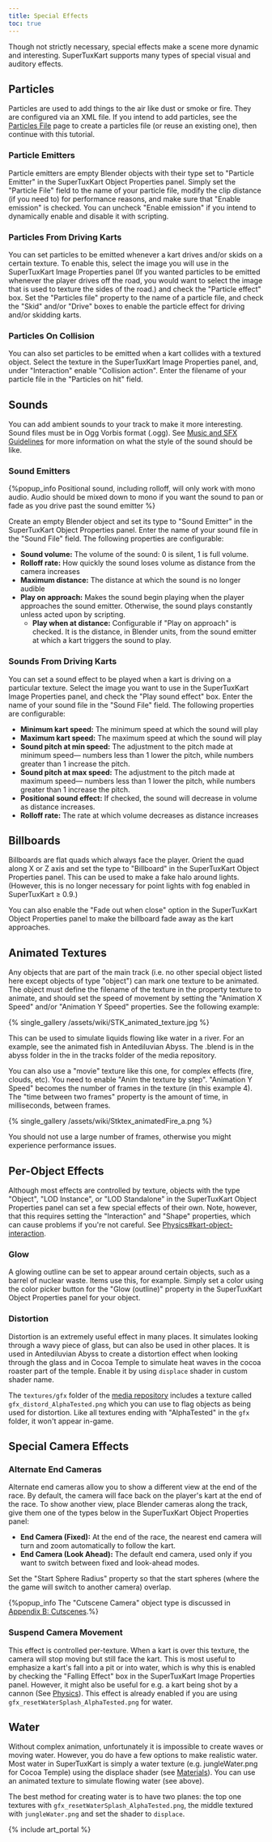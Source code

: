 ```yaml
---
title: Special Effects
toc: true
---
```

Though not strictly necessary, special effects make a scene more dynamic and interesting. SuperTuxKart supports many types of special visual and auditory effects.

## Particles

Particles are used to add things to the air like dust or smoke or fire. They are configured via an XML file. If you intend to add particles, see the [Particles File](Particles_File) page to create a particles file (or reuse an existing one), then continue with this tutorial.

### Particle Emitters

Particle emitters are empty Blender objects with their type set to "Particle Emitter" in the SuperTuxKart Object Properties panel. Simply set the "Particle File" field to the name of your particle file, modify the clip distance (if you need to) for performance reasons, and make sure that "Enable emission" is checked. You can uncheck "Enable emission" if you intend to dynamically enable and disable it with scripting.

### Particles From Driving Karts

You can set particles to be emitted whenever a kart drives and/or skids on a certain texture. To enable this, select the image you will use in the SuperTuxKart Image Properties panel (If you wanted particles to be emitted whenever the player drives off the road, you would want to select the image that is used to texture the sides of the road.) and check the "Particle effect" box. Set the "Particles file" property to the name of a particle file, and check the "Skid" and/or "Drive" boxes to enable the particle effect for driving and/or skidding karts.

### Particles On Collision

You can also set particles to be emitted when a kart collides with a textured object. Select the texture in the SuperTuxKart Image Properties panel, and, under "Interaction" enable "Collision action". Enter the filename of your particle file in the "Particles on hit" field.

## Sounds

You can add ambient sounds to your track to make it more interesting. Sound files must be in Ogg Vorbis format (.ogg). See [Music and SFX Guidelines](Music_and_SFX_Guidelines) for more information on what the style of the sound should be like.

### Sound Emitters

{%popup_info Positional sound, including rolloff, will only work with mono audio. Audio should be mixed down to mono if you want the sound to pan or fade as you drive past the sound emitter %}

Create an empty Blender object and set its type to "Sound Emitter" in the SuperTuxKart Object Properties panel. Enter the name of your sound file in the "Sound File" field. The following properties are configurable:

* **Sound volume:** The volume of the sound: 0 is silent, 1 is full volume.
* **Rolloff rate:** How quickly the sound loses volume as distance from the camera increases
* **Maximum distance:** The distance at which the sound is no longer audible
* **Play on approach:** Makes the sound begin playing when the player approaches the sound emitter. Otherwise, the sound plays constantly unless acted upon by scripting.
    * **Play when at distance:** Configurable if "Play on approach" is checked. It is the distance, in Blender units, from the sound emitter at which a kart triggers the sound to play.

### Sounds From Driving Karts

You can set a sound effect to be played when a kart is driving on a particular texture. Select the image you want to use in the SuperTuxKart Image Properties panel, and check the "Play sound effect" box. Enter the name of your sound file in the "Sound File" field. The following properties are configurable:

* **Minimum kart speed:** The minimum speed at which the sound will play
* **Maximum kart speed:** The maximum speed at which the sound will play
* **Sound pitch at min speed:** The adjustment to the pitch made at minimum speed— numbers less than 1 lower the pitch, while numbers greater than 1 increase the pitch.
* **Sound pitch at max speed:** The adjustment to the pitch made at maximum speed— numbers less than 1 lower the pitch, while numbers greater than 1 increase the pitch.
* **Positional sound effect:** If checked, the sound will decrease in volume as distance increases.
* **Rolloff rate:** The rate at which volume decreases as distance increases

## Billboards

Billboards are flat quads which always face the player. Orient the quad along X or Z axis and set the type to "Billboard" in the SuperTuxKart Object Properties panel. This can be used to make a fake halo around lights. (However, this is no longer necessary for point lights with fog enabled in SuperTuxKart ≥ 0.9.)

You can also enable the "Fade out when close" option in the SuperTuxKart Object Properties panel to make the billboard fade away as the kart approaches.

## Animated Textures

Any objects that are part of the main track (i.e. no other special object listed here except objects of type "object") can mark one texture to be animated. The object must define the filename of the texture in the property texture to animate, and should set the speed of movement by setting the "Animation X Speed" and/or "Animation Y Speed" properties. See the following example:

{% single_gallery /assets/wiki/STK_animated_texture.jpg %}

This can be used to simulate liquids flowing like water in a river. For an example, see the animated fish in Antediluvian Abyss. The .blend is in the abyss folder in the in the tracks folder of the media repository.

You can also use a "movie" texture like this one, for complex effects (fire, clouds, etc). You need to enable "Anim the texture by step". "Animation Y Speed" becomes the number of frames in the texture (in this example 4). The "time between two frames" property is the amount of time, in milliseconds, between frames.

{% single_gallery /assets/wiki/Stktex_animatedFire_a.png %}

You should not use a large number of frames, otherwise you might experience performance issues.

## Per-Object Effects

Although most effects are controlled by texture, objects with the type "Object", "LOD Instance", or "LOD Standalone" in the SuperTuxKart Object Properties panel can set a few special effects of their own. Note, however, that this requires setting the "Interaction" and "Shape" properties, which can cause problems if you're not careful. See [Physics\#kart-object-interaction](Physics#kart-object-interaction).

### Glow

A glowing outline can be set to appear around certain objects, such as a barrel of nuclear waste. Items use this, for example. Simply set a color using the color picker button for the "Glow (outline)" property in the SuperTuxKart Object Properties panel for your object.

### Distortion

Distortion is an extremely useful effect in many places. It simulates looking through a wavy piece of glass, but can also be used in other places. It is used in Antediluvian Abyss to create a distortion effect when looking through the glass and in Cocoa Temple to simulate heat waves in the cocoa roaster part of the temple. Enable it by using `displace` shader in custom shader name.

The `textures/gfx` folder of the [media repository](Media_Repo) includes a texture called `gfx_distord_AlphaTested.png` which you can use to flag objects as being used for distortion. Like all textures ending with "AlphaTested" in the `gfx` folder, it won't appear in-game.

## Special Camera Effects

### Alternate End Cameras

Alternate end cameras allow you to show a different view at the end of the race. By default, the camera will face back on the player's kart at the end of the race. To show another view, place Blender cameras along the track, give them one of the types below in the SuperTuxKart Object Properties panel:

* **End Camera (Fixed):** At the end of the race, the nearest end camera will turn and zoom automatically to follow the kart.
* **End Camera (Look Ahead):** The default end camera, used only if you want to switch between fixed and look-ahead modes.

Set the "Start Sphere Radius" property so that the start spheres (where the the game will switch to another camera) overlap.

{%popup_info The "Cutscene Camera" object type is discussed in [Appendix B: Cutscenes](Cutscenes).%}

### Suspend Camera Movement

This effect is controlled per-texture. When a kart is over this texture, the camera will stop moving but still face the kart. This is most useful to emphasize a kart's fall into a pit or into water, which is why this is enabled by checking the "Falling Effect" box in the SuperTuxKart Image Properties panel. However, it might also be useful for e.g. a kart being shot by a cannon (See [Physics](Physics)). This effect is already enabled if you are using `gfx_resetWaterSplash_AlphaTested.png` for water.

## Water

Without complex animation, unfortunately it is impossible to create waves or moving water. However, you do have a few options to make realistic water. Most water in SuperTuxKart is simply a water texture (e.g. jungleWater.png for Cocoa Temple) using the displace shader (see [Materials](Materials)). You can use an animated texture to simulate flowing water (see above).

The best method for creating water is to have two planes: the top one textures with `gfx_resetWaterSplash_AlphaTested.png`, the middle textured with `jungleWater.png` and set the shader to `displace`.

{% include art_portal %}
